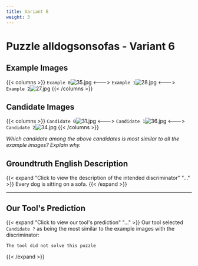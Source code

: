 ```yaml
---
title: Variant 6
weight: 3
---
```


# Puzzle alldogsonsofas - Variant 6

## Example Images
{{< columns >}}
`Example 0`![35.jpg](/natscene-data/images/35.jpg)
<--->
`Example 1`![28.jpg](/natscene-data/images/28.jpg)
<--->
`Example 2`![27.jpg](/natscene-data/images/27.jpg)
{{< /columns >}}

## Candidate Images
{{< columns >}}
`Candidate 0`![31.jpg](/natscene-data/images/31.jpg)
<--->
`Candidate 1`![36.jpg](/natscene-data/images/36.jpg)
<--->
`Candidate 2`![34.jpg](/natscene-data/images/34.jpg)
{{< /columns >}}

*Which candidate among the above candidates is most similar to all the example images? Explain why.*

## Groundtruth English Description

{{< expand "Click to view the description of the intended discriminator" "..." >}}
Every dog is sitting on a sofa.
{{< /expand >}}

---



## Our Tool's Prediction

{{< expand "Click to view our tool's prediction" "..." >}}
Our tool selected `Candidate ?` as being the most similar to the example images with the discriminator:
```plaintext
The tool did not solve this puzzle
```
{{< /expand >}}
